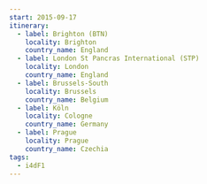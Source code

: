 ```yaml
---
start: 2015-09-17
itinerary:
  - label: Brighton (BTN)
    locality: Brighton
    country_name: England
  - label: London St Pancras International (STP)
    locality: London
    country_name: England
  - label: Brussels-South
    locality: Brussels
    country_name: Belgium
  - label: Köln
    locality: Cologne
    country_name: Germany
  - label: Prague
    locality: Prague
    country_name: Czechia
tags:
  - i4dF1
---
```

